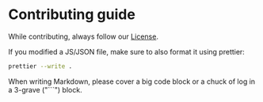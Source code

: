 # Contributing guide

While contributing, always follow our [License](LICENSE).

If you modified a JS/JSON file, make sure to also format it using prettier:

```bash
prettier --write .
```

When writing Markdown, please cover a big code block or a chuck of log in a 3-grave ("\`\`\`") block.
